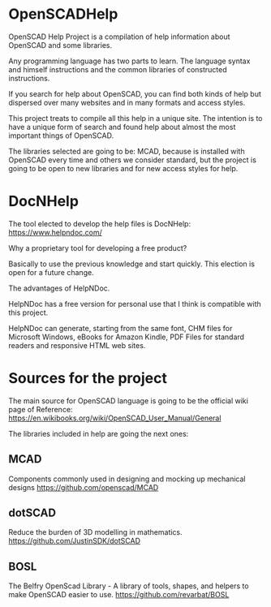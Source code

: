 # OpenSCADHelp
OpenSCAD Help Project is a compilation of help information about OpenSCAD and some libraries.

Any programming language has two parts to learn. The language syntax and himself instructions and the common libraries of constructed instructions.

If you search for help about OpenSCAD, you can find both kinds of help but dispersed over many websites and in many formats and access styles.

This project treats to compile all this help in a unique site. The intention is to have a unique form of search and found help about almost the most important things of OpenSCAD.

The libraries selected are going to be: MCAD, because is installed with OpenSCAD every time and others we consider standard, but the project is going to be open to new libraries and for new access styles for help.

# DocNHelp

The tool elected to develop the help files is DocNHelp: https://www.helpndoc.com/

Why a proprietary tool for developing a free product?

Basically to use the previous knowledge and start quickly. 
This election is open for a future change.

The advantages of HelpNDoc. 

HelpNDoc has a free version for personal use that I think is compatible with this project. 

HelpNDoc can generate, starting from the same font, CHM files for Microsoft Windows, eBooks for Amazon Kindle, PDF Files for standard readers and responsive HTML web sites.

# Sources for the project

The main source for OpenSCAD language is going to be the official wiki page of Reference: https://en.wikibooks.org/wiki/OpenSCAD_User_Manual/General

The libraries included in help are going the next ones:

## MCAD
Components commonly used in designing and mocking up mechanical designs
https://github.com/openscad/MCAD

## dotSCAD
Reduce the burden of 3D modelling in mathematics.
https://github.com/JustinSDK/dotSCAD

## BOSL
The Belfry OpenScad Library - A library of tools, shapes, and helpers to make OpenSCAD easier to use.
https://github.com/revarbat/BOSL
